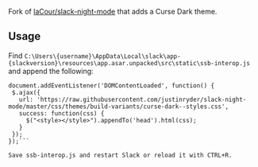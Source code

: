 Fork of [laCour/slack-night-mode](https://github.com/laCour/slack-night-mode) that adds a Curse Dark theme.

## Usage

Find `C:\Users\{username}\AppData\Local\slack\app-{slackversion}\resources\app.asar.unpacked\src\static\ssb-interop.js` and append the following:

```// Load curse dark theme
document.addEventListener('DOMContentLoaded', function() {
 $.ajax({
   url: 'https://raw.githubusercontent.com/justinryder/slack-night-mode/master/css/themes/build-variants/curse-dark--styles.css',
   success: function(css) {
     $("<style></style>").appendTo('head').html(css);
   }
 });
});```

Save ssb-interop.js and restart Slack or reload it with CTRL+R.
